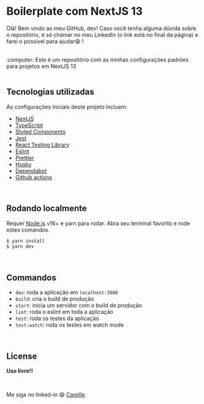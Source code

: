 # Boilerplate com NextJS 13
Olá! Bem vindo ao meu GitHub, dev! Caso você tenha alguma dúvida sobre o repositório, é só chamar no meu LinkedIn (o link está no final da página) e farei o possível para ajudar:smile: ! 

<br />
:computer: Este é um repositório com as minhas configurações padrões para projetos em NextJS 13


<br />
<br />

## Tecnologias utilizadas
As configurações iniciais deste projeto incluem:
- [NextJS](https://nextjs.org/)
- [TypeScript](https://www.typescriptlang.org/)
- [Styled Components](https://styled-components.com/)
- [Jest](https://jestjs.io/)
- [React Testing Library](https://testing-library.com/docs/react-testing-library/intro)
- [Eslint](https://eslint.org/)
- [Prettier](https://prettier.io/)
- [Husky](https://github.com/typicode/husky)
- [Dependabot](https://docs.github.com/en/code-security/dependabot/dependabot-version-updates/configuration-options-for-the-dependabot.yml-file)
- [Github actions](https://docs.github.com/pt/actions)

<br />

## Rodando localmente
Requer [Node.js](https://nodejs.org/) v16+ e yarn para rodar.
Abra seu terminal favorito e rode estes comandos.

```sh
$ yarn install
$ yarn dev
```
  
<br/>

## Commandos

- `dev`: roda a aplicação em `localhost:3000`
- `build`: cria o build de produção
- `start`: inicia um servidor com o build de produção
- `lint`: roda o eslint em toda a aplicação
- `test`: roda os testes da aplicação
- `test:watch`: roda os testes em watch mode

<br />

## License

**Uso livre!!**

<br/>

Me siga no linked-in :smile: [Camille](https://www.linkedin.com/in/camille-gachido-b4809b1a4/)
